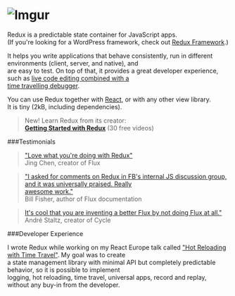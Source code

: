 # ![Imgur](http://i.imgur.com/0NFbFEF.png?1)
Redux is a predictable state container for JavaScript apps.  
(If you're looking for a WordPress framework, check out [Redux Framework](#).)  

It helps you write applications that behave consistently, run in different environments (client, server, and native), and  
are easy to test. On top of that, it provides a great developer experience, such as [live code editing combined with a  
time travelling debugger](#).

You can use Redux together with [React](#), or with any other view library.  
It is tiny (2kB, including dependencies).


> New! Learn Redux from its creator:  
> [**Getting Started with Redux**](#) (30 free videos)  

###Testimonials

> ["Love what you're doing with Redux"](#)  
> Jing Chen, creator of Flux

> ["I asked for comments on Redux in FB's internal JS discussion group, and it was universally praised. Really  
awesome work."](#)  
> Bill Fisher, author of Flux documentation  

> [It's cool that you are inventing a better Flux by not doing Flux at all."](#)  
> André Staltz, creator of Cycle  

###Developer Experience

I wrote Redux while working on my React Europe talk called ["Hot Reloading with Time Travel"](#). My goal was to create  
a state management library with minimal API but completely predictable behavior, so it is possible to implement  
logging, hot reloading, time travel, universal apps, record and replay, without any buy-in from the developer.
